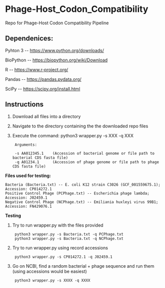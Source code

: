 # Phage-Host_Codon_Compatibility
Repo for Phage-Host Codon Compatibility Pipeline

## Dependenices:

Pyhton 3 -- https://www.python.org/downloads/

BioPython -- https://biopython.org/wiki/Download

R -- https://www.r-project.org/

Pandas -- https://pandas.pydata.org/

SciPy -- https://scipy.org/install.html


## **Instructions**

1. Download all files into a directory

2. Navigate to the directory containing the the downloaded repo files

3. Execute the command: python3 wrapper.py -s XXX -q XXX
        
        Arguments:
        
        -s AA012345.1    (Accession of bacterial genome or file path to bacterial CDS fasta file)
        -q A01234.1      (Accession of phage genome or file path to phage CDS fasta file)


**Files used for testing:**
    
    Bacteria (Bacteria.txt) -- E. coli K12 strain C3026 (GCF_001559675.1); Accession: CP014272.1
    Positive Control Phage (PCPhage.txt) -- Escherichia phage lambda; Accession: J02459.1
    Negative Control Phage (NCPhage.txt) -- Emiliania huxleyi virus 99B1; Accession: FN429076.1


**Testing**

1) Try to run wrapper.py with the files provided 

        python3 wrapper.py -s Bacteria.txt -q PCPhage.txt
        python3 wrapper.py -s Bacteria.txt -q NCPhage.txt

2) Try to run wrapper.py using record accessions

        python3 wrapper.py -s CP014272.1 -q J02459.1

3) Go on NCBI, find a random bacterial + phage sequence and run them (using accessions would be easiest)

        python3 wrapper.py -s XXXX -q XXXX
